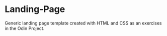# Landing-Page
Generic landing page template created with HTML and CSS as an exercises in the Odin Project.
